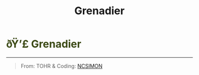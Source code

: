 ﻿---
lang: en-US
title: Grenadier
prev:
next:
---

# <font color="#3c4a16">ðŸ’£ <b>Grenadier</b></font> <Badge text="Support" type="tip" vertical="middle"/>
---

> From: TOHR & Coding: [NCSIMON](https://github.com/NCSIMON)
